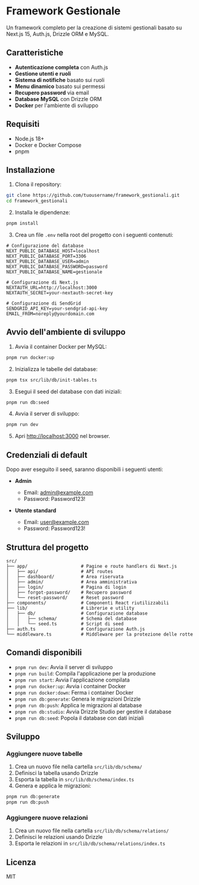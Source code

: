 # Framework Gestionale

Un framework completo per la creazione di sistemi gestionali basato su Next.js 15, Auth.js, Drizzle ORM e MySQL.

## Caratteristiche

- **Autenticazione completa** con Auth.js
- **Gestione utenti e ruoli**
- **Sistema di notifiche** basato sui ruoli
- **Menu dinamico** basato sui permessi
- **Recupero password** via email
- **Database MySQL** con Drizzle ORM
- **Docker** per l'ambiente di sviluppo

## Requisiti

- Node.js 18+
- Docker e Docker Compose
- pnpm

## Installazione

1. Clona il repository:

```bash
git clone https://github.com/tuousername/framework_gestionali.git
cd framework_gestionali
```

2. Installa le dipendenze:

```bash
pnpm install
```

3. Crea un file `.env` nella root del progetto con i seguenti contenuti:

```env
# Configurazione del database
NEXT_PUBLIC_DATABASE_HOST=localhost
NEXT_PUBLIC_DATABASE_PORT=3306
NEXT_PUBLIC_DATABASE_USER=admin
NEXT_PUBLIC_DATABASE_PASSWORD=password
NEXT_PUBLIC_DATABASE_NAME=gestionale

# Configurazione di Next.js
NEXTAUTH_URL=http://localhost:3000
NEXTAUTH_SECRET=your-nextauth-secret-key

# Configurazione di SendGrid
SENDGRID_API_KEY=your-sendgrid-api-key
EMAIL_FROM=noreply@yourdomain.com
```

## Avvio dell'ambiente di sviluppo

1. Avvia il container Docker per MySQL:

```bash
pnpm run docker:up
```

2. Inizializza le tabelle del database:

```bash
pnpm tsx src/lib/db/init-tables.ts
```

3. Esegui il seed del database con dati iniziali:

```bash
pnpm run db:seed
```

4. Avvia il server di sviluppo:

```bash
pnpm run dev
```

5. Apri [http://localhost:3000](http://localhost:3000) nel browser.

## Credenziali di default

Dopo aver eseguito il seed, saranno disponibili i seguenti utenti:

- **Admin**

  - Email: admin@example.com
  - Password: Password123!

- **Utente standard**
  - Email: user@example.com
  - Password: Password123!

## Struttura del progetto

```
src/
├── app/                    # Pagine e route handlers di Next.js
│   ├── api/                # API routes
│   ├── dashboard/          # Area riservata
│   ├── admin/              # Area amministrativa
│   ├── login/              # Pagina di login
│   ├── forgot-password/    # Recupero password
│   └── reset-password/     # Reset password
├── components/             # Componenti React riutilizzabili
├── lib/                    # Librerie e utility
│   ├── db/                 # Configurazione database
│   │   ├── schema/         # Schema del database
│   │   └── seed.ts         # Script di seed
├── auth.ts                 # Configurazione Auth.js
└── middleware.ts           # Middleware per la protezione delle rotte
```

## Comandi disponibili

- `pnpm run dev`: Avvia il server di sviluppo
- `pnpm run build`: Compila l'applicazione per la produzione
- `pnpm run start`: Avvia l'applicazione compilata
- `pnpm run docker:up`: Avvia i container Docker
- `pnpm run docker:down`: Ferma i container Docker
- `pnpm run db:generate`: Genera le migrazioni Drizzle
- `pnpm run db:push`: Applica le migrazioni al database
- `pnpm run db:studio`: Avvia Drizzle Studio per gestire il database
- `pnpm run db:seed`: Popola il database con dati iniziali

## Sviluppo

### Aggiungere nuove tabelle

1. Crea un nuovo file nella cartella `src/lib/db/schema/`
2. Definisci la tabella usando Drizzle
3. Esporta la tabella in `src/lib/db/schema/index.ts`
4. Genera e applica le migrazioni:

```bash
pnpm run db:generate
pnpm run db:push
```

### Aggiungere nuove relazioni

1. Crea un nuovo file nella cartella `src/lib/db/schema/relations/`
2. Definisci le relazioni usando Drizzle
3. Esporta le relazioni in `src/lib/db/schema/relations/index.ts`

## Licenza

MIT
